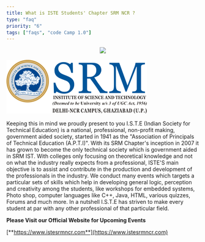 ```yaml
---
title: What is ISTE Students' Chapter SRM NCR ?
type: "faq"
priority: "6"
tags: ["faqs", "code Camp 1.0"]
---
```


<p align="center">
    <img src="https://1.bp.blogspot.com/-te52TAjRy-w/UG8f1D3g1QI/AAAAAAAAABA/-sBXddnV5ZQ/s200/ISTE_logo.png" />
</p>

![srm](../../assets/srm.png)

Keeping this in mind we proudly present to you I.S.T.E (Indian Society for Technical Education) is a national, professional, non-profit making, government aided society, started in 1941 as the "Association of Principals of Technical Education (A.P.T.I)". With its SRM Chapter's inception in 2007 it has grown to become the only technical society which is government aided in SRM IST. With colleges only focusing on theoretical knowledge and not on what the industry really expects from a professional, ISTE'S main objective is to assist and contribute in the production and development of the professionals in the industry. We conduct many events which targets a particular sets of skills which help in developing general logic, perception and creativity among the students, like workshops for embedded systems, Photo shop, computer languages like C++, Java, HTML, various quizzes, Forums and much more. In a nutshell I.S.T.E has striven to make every student at par with any other professional of that particular field.

**Please Visit our Official Website for Upcoming Events** 

[**https://www.istesrmncr.com**](https://www.istesrmncr.com)